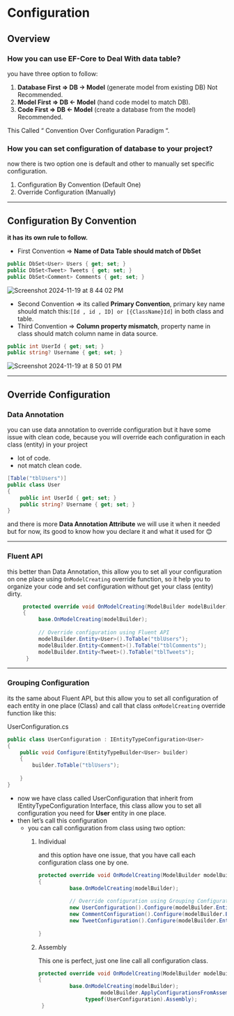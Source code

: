 # Configuration

## Overview

### How you can use EF-Core to Deal With data table?

you have three option to follow:

1. **Database First ⇒ DB → Model** (generate model from existing DB) Not Recommended.
2. **Model First ⇒ DB ← Model** (hand code model to match DB).
3. **Code First ⇒ DB ← Model** (create a database from the model) Recommended.

This Called “ Convention Over Configuration Paradigm “.

### How you can set configuration of database to your project?

now there is two option one is default and other to manually set specific configuration.

1. Configuration By Convention (Default One)
2. Override Configuration (Manually)

---

## Configuration By Convention

**it has its own rule to follow.**

- First Convention ⇒ **Name of Data Table should match of DbSet<Class Name>**

```csharp
public DbSet<User> Users { get; set; }
public DbSet<Tweet> Tweets { get; set; }
public DbSet<Comment> Comments { get; set; }
```

![Screenshot 2024-11-19 at 8 44 02 PM](https://github.com/user-attachments/assets/707a95d3-0578-44b9-9ead-b6dce92d1d10)

- Second Convention ⇒ its called **Primary Convention**, primary key name should match this:`[Id , id , ID] or [{ClassName}Id]` in both class and table.
- Third Convention ⇒ **Column property mismatch**, property name in class should match column name in data source.

```csharp
public int UserId { get; set; }
public string? Username { get; set; }
```

![Screenshot 2024-11-19 at 8 50 01 PM](https://github.com/user-attachments/assets/ebb971cd-3557-446d-9ece-6f854f2f7050)

---

## Override Configuration

### Data Annotation

you can use data annotation to override configuration but it have some issue with clean code, because you will override each configuration in each class (entity) in your project

- lot of code.
- not match clean code.

```csharp
[Table("tblUsers")]
public class User
{
    public int UserId { get; set; }
    public string? Username { get; set; }
}
```

and there is more **Data Annotation Attribute** we will use it when it needed but for now, its good to know how you declare it and what it used for 😊

---

### Fluent API

this better than Data Annotation, this allow you to set all your configuration on one place using `OnModelCreating` override function, so it help you to organize your code and set configuration without get your class (entity) dirty.

```csharp
     protected override void OnModelCreating(ModelBuilder modelBuilder)
     {
          base.OnModelCreating(modelBuilder);
          
          // Override configuration using Fluent API
          modelBuilder.Entity<User>().ToTable("tblUsers");
          modelBuilder.Entity<Comment>().ToTable("tblComments");
          modelBuilder.Entity<Tweet>().ToTable("tblTweets");
      }
```

---

### Grouping Configuration

its the same about Fluent API, but this allow you to set all configuration of each entity in one place (Class) and call that class `onModelCreating` override function like this:

UserConfiguration.cs

```csharp
public class UserConfiguration : IEntityTypeConfiguration<User>
{
    public void Configure(EntityTypeBuilder<User> builder)
    {
        builder.ToTable("tblUsers");
        
    }
}
```

- now we have class called UserConfiguration that inherit from IEntityTypeConfiguration Interface, this class allow you to set all configuration you need for **User** entity in one place.
- then let’s call this configuration
    - you can call configuration from class using two option:
        1. Individual

           and this option have one issue, that you have call each configuration class one by one.

            ```csharp
            protected override void OnModelCreating(ModelBuilder modelBuilder)
            {
                      base.OnModelCreating(modelBuilder);
                      
                      // Override configuration using Grouping Configuration calling By Individual
                      new UserConfiguration().Configure(modelBuilder.Entity<User>());
                      new CommentConfiguration().Configure(modelBuilder.Entity<Comment>());
                      new TweetConfiguration().Configure(modelBuilder.Entity<Tweet>());
                      
            }
            ```

        2. Assembly

           This one is perfect, just one line call all configuration class.

            ```csharp
            protected override void OnModelCreating(ModelBuilder modelBuilder)
            {
                      base.OnModelCreating(modelBuilder);
            					modelBuilder.ApplyConfigurationsFromAssembly(
                           typeof(UserConfiguration).Assembly);
             }
            ```
